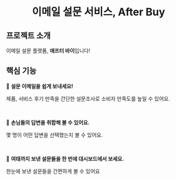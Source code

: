 <div align="center">
<h1> 이메일 설문 서비스, After Buy </h1>
</div>

## 프로젝트 소개

이메일 설문 플랫폼, **애프터 바이**입니다!

## 핵심 기능

🚀 **설문 이메일을 쉽게 보내세요!**

제품, 서비스 후기 만족을 간단한 설문조사로 소비자 만족도를 높일 수 있어요.

<br>

🚀 **손님들의 답변을 취합해 볼 수 있어요.**

몇 명이 어떤 답변을 선택했는지 볼 수 있어요.

<br>

🚀 **여태까지 보낸 설문들을 한 번에 대시보드에서 보세요.**

한눈에 보낸 설문들을 간편하게 볼 수 있어요

<br>
